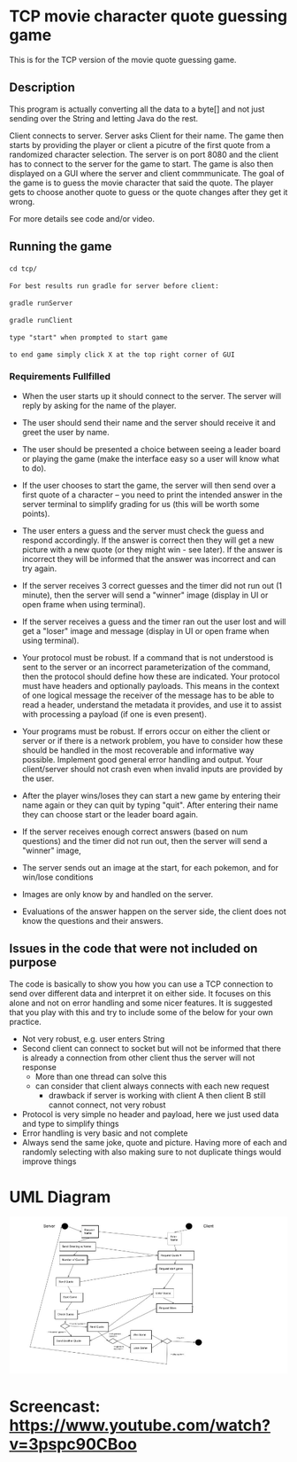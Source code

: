 # TCP movie character quote guessing game
This is for the TCP version of the movie quote guessing game.  


## Description

This program is  actually converting all the data to a byte[] and not just sending over the String and letting Java do the rest.

Client connects to server. Server asks Client for their name. The game then starts by providing the player or client a picutre of the first quote from a randomized character selection. The server is on port 8080 and the client has to connect to the server for the game to start. The game is also then displayed on a GUI where the server and client commmunicate. The goal of the game is to guess the movie character that said the quote. The player gets to choose another quote to guess or the quote changes after they get it wrong.

For more details see code and/or video.


## Running the game

`cd tcp/`

`For best results run gradle for server before client:`

`gradle runServer`

`gradle runClient`

`type "start" when prompted to start game`

`to end game simply click X at the top right corner of GUI`


### Requirements Fullfilled

*	When the user starts up it should connect to the server. The server will
	reply by asking for the name of the player.

*	The user should send their name and the server should receive it and greet
	the user by name.
	
*	The user should be presented a choice between seeing a leader board or
	playing the game (make the interface easy so a user will know what to do).	

*	If the user chooses to start the game, the server will then send over a first
	quote of a character – you need to print the intended answer in the server terminal
	to simplify grading for us (this will be worth some points).

*	The user enters a guess and the server must check the guess and respond
	accordingly. If the answer is correct then they will get a new picture with a new
	quote (or they might win - see later). If the answer is incorrect they will be informed
	that the answer was incorrect and can try again.

*	If the server receives 3 correct guesses and the timer did not run out (1
	minute), then the server will send a "winner" image (display in UI or open frame
	when using terminal).

*	If the server receives a guess and the timer ran out the user lost and will
	get a "loser" image and message (display in UI or open frame when using terminal).

*	Your protocol must be robust. If a command that is not understood
	is sent to the server or an incorrect parameterization of the command, then the
	protocol should define how these are indicated. Your protocol must have headers
	and optionally payloads. This means in the context of one logical message the
	receiver of the message has to be able to read a header, understand the metadata
	it provides, and use it to assist with processing a payload (if one is even present).

*	Your programs must be robust. If errors occur on either the client or server
	or if there is a network problem, you have to consider how these should be handled
	in the most recoverable and informative way possible. Implement good general error
	handling and output. Your client/server should not crash even when invalid inputs
	are provided by the user.

*	After the player wins/loses they can start a new game by entering their
	name again or they can quit by typing "quit". After entering their name they can
	choose start or the leader board again.

*	If the server receives enough correct answers (based on num questions)
	and the timer did not run out, then the server will send a "winner" image,

*	The server sends out an image at the start, for each pokemon, and for win/lose conditions

*	Images are only know by and handled on the server.

*	Evaluations of the answer happen on the server side, the client
	does not know the questions and their answers.   
   
## Issues in the code that were not included on purpose
The code is basically to show you how you can use a TCP connection to send over different data and interpret it on either side. It focuses on this alone and not on error handling and some nicer features.
It is suggested that you play with this and try to include some of the below for your own practice. 

- Not very robust, e.g. user enters String
- Second client can connect to socket but will not be informed that there is already a connection from other client thus the server will not response
	- More than one thread can solve this
	- can consider that client always connects with each new request
		- drawback if server is working with client A then client B still cannot connect, not very robust
- Protocol is very simple no header and payload, here we just used data and type to simplify things
- Error handling is very basic and not complete
- Always send the same joke, quote and picture. Having more of each and randomly selecting with also making sure to not duplicate things would improve things

# UML Diagram
![](img/jpg/uml.jpg)

# Screencast: https://www.youtube.com/watch?v=3pspc90CBoo

